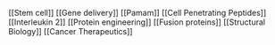 [[Stem cell]]
[[Gene delivery]]
[[Pamam]]
[[Cell Penetrating Peptides]]
[[Interleukin 2]]
[[Protein engineering]]
[[Fusion proteins]]
[[Structural Biology]]
[[Cancer Therapeutics]]
